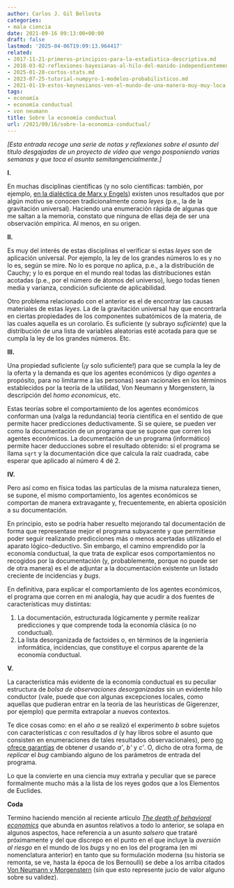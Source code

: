 ```yaml
---
author: Carlos J. Gil Bellosta
categories:
- mala ciencia
date: 2021-09-16 09:13:00+00:00
draft: false
lastmod: '2025-04-06T19:09:13.964417'
related:
- 2017-11-21-primeros-principios-para-la-estadistica-descriptiva.md
- 2018-03-02-reflexiones-bayesianas-al-hilo-del-manido-independientemente-de-su-ideologia-los-economistas-suelen-estar-de-acuerdo-en-que.md
- 2025-01-28-cortos-stats.md
- 2023-07-25-tutorial-numpyro-1-modelos-probabilisticos.md
- 2021-01-19-estos-keynesianos-ven-el-mundo-de-una-manera-muy-muy-loca.md
tags:
- economía
- economía conductual
- von neumann
title: Sobre la economía conductual
url: /2021/09/16/sobre-la-economia-conductual/
---
```


_[Esta entrada recoge una serie de notas y reflexiones sobre el asunto del título desgajadas de un proyecto de vídeo que vengo posponiendo varias semanas y que toca el asunto semitangencialmente.]_

**I.**

En muchas disciplinas científicas (y no solo científicas: también, por ejemplo, [en la dialéctica de Marx y Engels](https://es.wikipedia.org/wiki/Materialismo_dial%C3%A9ctico#Leyes_de_la_dial%C3%A9ctica)) existen unos resultados que por algún motivo se conocen tradicionalmente como _leyes_ (p.e., la de la gravitación universal). Haciendo una enumeración rápida de algunas que me saltan a la memoria, constato que ninguna de ellas deja de ser una observación empírica. Al menos, en su origen.

**II.**

Es muy del interés de estas disciplinas el verificar si estas _leyes_ son de aplicación universal. Por ejemplo, la ley de los grandes números lo es y no lo es, según se mire. No lo es porque no aplica, p.e., a la distribución de Cauchy; y lo es porque en el mundo real todas las distribuciones están acotadas (p.e., por el número de átomos del universo), luego todas tienen media y varianza, condición suficiente de aplicabilidad.

Otro problema relacionado con el anterior es el de encontrar las causas materiales de estas _leyes_. La de la gravitación universal hay que encontrarla en ciertas propiedades de los componentes subatómicos de la materia, de las cuales aquella es un corolario. Es suficiente (y subrayo _suficiente_) que la distribución de una lista de variables aleatorias esté acotada para que se cumpla la ley de los grandes números. Etc.

**III.**

Una propiedad suficiente (¡y solo suficiente!) para que se cumpla la ley de la oferta y la demanda es que los agentes económicos (y digo _agentes_ a propósito, para no limitarme a las personas) sean racionales en los términos establecidos por la teoría de la utilidad, Von Neumann y Morgenstern, la descripción del _homo economicus_, etc.

Estas teorías sobre el comportamiento de los agentes económicos conforman una (valga la redundancia) teoría científica en el sentido de que permite hacer predicciones deductivamente. Si se quiere, se pueden ver como la documentación de un programa que se supone que corren los agentes económicos. La documentación de un programa (informático) permite hacer deducciones sobre el resultado obtenido: si el programa se llama `sqrt` y la documentación dice que calcula la raíz cuadrada, cabe esperar que aplicado al número 4 dé 2.

**IV.**

Pero así como en física todas las partículas de la misma naturaleza tienen, se supone, el mismo comportamiento, los agentes económicos se comportan de manera extravagante y, frecuentemente, en abierta oposición a su documentación.

En principio, esto se podría haber resuelto mejorando tal documentación de forma que representase mejor el programa subyacente y que permitiese poder seguir realizando predicciones más o menos acertadas utilizando el aparato lógico-deductivo. Sin embargo, el camino emprendido por la economía conductual, la que trata de explicar esos comportamientos no recogidos por la documentación (y, probablemente, porque no puede ser de otra manera) es el de adjuntar a la documentación existente un listado creciente de incidencias y _bugs_.

En definitiva, para explicar el comportamiento de los agentes económicos, el programa que corren en mi analogía, hay que acudir a dos fuentes de características muy distintas:

1. La documentación, estructurada lógicamente y permite realizar predicciones y que comprende toda la economía clásica (o no conductual).
2. La lista desorganizada de factoides o, en términos de la ingeniería informática, incidencias, que constituye el corpus aparente de la economía conductual.

**V.**

La característica más evidente de la economía conductual es su peculiar estructura de _bolsa de observaciones desorganizadas_ sin un evidente hilo conductor (vale, puede que con algunas excepciones locales, como aquellas que pudieran entrar en la teoría de las heurísticas de Gigerenzer, por ejemplo) que permita extrapolar a nuevos contextos.

Te dice cosas como: en el año _a_ se realizó el experimento _b_ sobre sujetos con características _c_ con resultados _d_ (y hay libros sobre el asunto que consisten en enumeraciones de tales resultados observacionales), pero [no ofrece garantías](https://medium.com/science-and-philosophy/do-nudges-really-work-322fd5add307) de obtener _d_ usando _a'_, _b'_ y _c'_. O, dicho de otra forma, de _replicar_ el _bug_ cambiando alguno de los parámetros de entrada del programa.

Lo que la convierte en una ciencia muy extraña y peculiar que se parece formalmente mucho más a la lista de los reyes godos que a los Elementos de Euclides.

**Coda**

Termino haciendo mención al reciente artículo _[The death of behavioral economics](https://www.thebehavioralscientist.com/articles/the-death-of-behavioral-economics)_ que abunda en asuntos relativos a todo lo anterior, se solapa en algunos aspectos, hace referencia a un asunto _salsero_ que trataré próximamente y del que discrepo en el punto en el que incluye la _aversión al riesgo_ en el mundo de los _bugs_ y no en los del programa (en mi nomenclatura anterior) en tanto que su formulación moderna (su historia se remonta, se ve, hasta la época de los Bernoulli) se debe a los arriba citados [Von Neumann y Morgenstern](https://en.wikipedia.org/wiki/Von_Neumann%E2%80%93Morgenstern_utility_theorem) (sin que esto represente jucio de valor alguno sobre su validez).